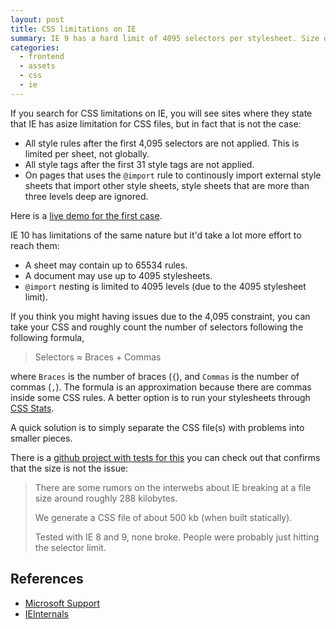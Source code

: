 ```yaml
---
layout: post
title: CSS limitations on IE
summary: IE 9 has a hard limit of 4095 selectors per stylesheet. Size does not matter here.
categories:
  - frontend
  - assets
  - css
  - ie
---
```


If you search for CSS limitations on IE, you will see sites where they state
that IE has asize limitation for CSS files, but in fact that is not the case:

- All style rules after the first 4,095 selectors are not applied. This is limited per sheet, not globally.
- All style tags after the first 31 style tags are not applied.
- On pages that uses the `@import` rule to continously import external style sheets that import other style sheets, style sheets that are more than three levels deep are ignored.

Here is a
[live demo for the first case](http://demos.telerik.com/testcases/4095issues.html).

IE 10 has limitations of the same nature but it'd take a lot more effort to
reach them:

- A sheet may contain up to 65534 rules.
- A document may use up to 4095 stylesheets.
- `@import` nesting is limited to 4095 levels (due to the 4095 stylesheet limit).

If you think you might having issues due to the 4,095 constraint, you can take
your CSS and roughly count the number of selectors following the following
formula,

> Selectors ≈ Braces + Commas

where `Braces` is the number of braces (`{`), and `Commas` is the number of
commas (`,`). The formula is an approximation because there are commas inside
some CSS rules. A better option is to run your stylesheets through
[CSS Stats](http://cssstats.com).

A quick solution is to simply separate the CSS file(s) with problems into
smaller pieces.

There is a
[github project with tests for this](https://github.com/makandra/ie-css-test)
you can check out that confirms that the size is not the issue:

> There are some rumors on the interwebs about IE breaking at a file size around roughly 288 kilobytes.
>
> We generate a CSS file of about 500 kb (when built statically).
>
> Tested with IE 8 and 9, none broke. People were probably just hitting the selector limit.

## References

- [Microsoft Support](http://support.microsoft.com/kb/262161)
- [IEInternals](http://blogs.msdn.com/b/ieinternals/archive/2011/05/14/10164546.aspx)
